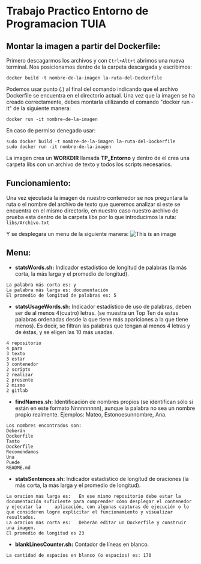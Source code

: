 # Trabajo Practico Entorno de Programacion TUIA

## Montar la imagen a partir del Dockerfile:

Primero descagarmos los archivos y con `Ctrl+Alt+t` abrimos una nueva terminal.
Nos posicionamos dentro de la carpeta descargada y escribimos:
```
docker build -t nombre-de-la-imagen la-ruta-del-Dockerfile
```
Podemos usar punto (.) al final del comando indicando que el archivo Dockerfile se encuentra en el directorio actual.
Una vez que la imagen se ha creado correctamente, debes montarla utilizando el comando "docker run -it" de la siguiente manera:
```
docker run -it nombre-de-la-imagen
```
En caso de permiso denegado usar: 
```
sudo docker build -t nombre-de-la-imagen la-ruta-del-Dockerfile
sudo docker run -it nombre-de-la-imagen
```
La imagen crea un **WORKDIR** llamada **TP_Entorno** y dentro de el crea una carpeta libs con un archivo de texto y todos los scripts necesarios.


## Funcionamiento:

Una vez ejecutada la imagen de nuestro contenedor se nos preguntara la ruta o el nombre del archivo de texto que queremos analizar si este se encuentra en el mismo directorio, en nuestro caso nuestro archivo de prueba esta dentro de la carpeta libs por lo que introducimos la ruta: ``libs/Archivo.txt``

Y se desplegara un menu de la siguiente manera:
![This is an image](https://i.ibb.co/4JfxRY7/image.png)

## Menu:
+ **statsWords.sh:** Indicador estadístico de longitud de palabras (la más corta, la más larga y el
promedio de longitud).
```
La palabra más corta es: y
La palabra más larga es: documentación
El promedio de longitud de palabras es: 5
```

+ **statsUsageWords.sh:** Indicador estadístico de uso de palabras, deben ser de al menos 4(cuatro)
letras. (se muestra un Top Ten de estas palabras ordenadas desde la que tiene
más apariciones a la que tiene menos). Es decir, se filtran las palabras que
tengan al menos 4 letras y de éstas, y se eligen las 10 más usadas.           
```
4 repositorio
4 para
3 texto
3 estar
3 contenedor
2 scripts
2 realizar
2 presente
2 mismo
2 gitlab
```

+ **findNames.sh:** Identificación de nombres propios (se identifican sólo si están en este formato
Nnnnnnnnn), aunque la palabra no sea un nombre propio realmente.
Ejemplos: Mateo, Estonoesunnombre, Ana.
```
Los nombres encontrados son: 
Deberán
Dockerfile
Tanto
Dockerfile
Recomendamos
Una
Puede
README.md
```

+ **statsSentences.sh:** Indicador estadístico de longitud de oraciones (la más corta, la más larga y el
promedio de longitud).
```
La oracion mas larga es:   En ese mismo repositorio debe estar la documentación suficiente para comprender cómo desplegar el contenedor y ejecutar la     aplicación, con algunas capturas de ejecución o lo que consideren logre explicitar el funcionamiento y visualizar resultados. 
La oracion mas corta es:   Deberán editar un Dockerfile y construir una imagen.
El promedio de longitud es 23
```
+ **blankLinesCounter.sh:** Contador de líneas en blanco.
```
La cantidad de espacios en blanco (o espacios) es: 170
```
